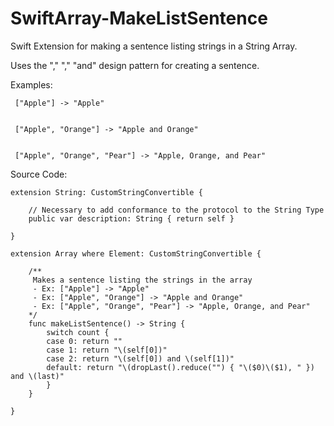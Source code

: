 # SwiftArray-MakeListSentence
Swift Extension for making a sentence listing strings in a String Array.

Uses the ","   ","   "and" design pattern for creating a sentence.

Examples:


     ["Apple"] -> "Apple"
     
     
     ["Apple", "Orange"] -> "Apple and Orange"
     
     
     ["Apple", "Orange", "Pear"] -> "Apple, Orange, and Pear"


Source Code:

~~~~
extension String: CustomStringConvertible {

    // Necessary to add conformance to the protocol to the String Type
    public var description: String { return self }

}

extension Array where Element: CustomStringConvertible {

    /**
     Makes a sentence listing the strings in the array
     - Ex: ["Apple"] -> "Apple"
     - Ex: ["Apple", "Orange"] -> "Apple and Orange"
     - Ex: ["Apple", "Orange", "Pear"] -> "Apple, Orange, and Pear"
    */
    func makeListSentence() -> String {
        switch count {
        case 0: return ""
        case 1: return "\(self[0])"
        case 2: return "\(self[0]) and \(self[1])"
        default: return "\(dropLast().reduce("") { "\($0)\($1), " }) and \(last)"
        }
    }

}
~~~~
